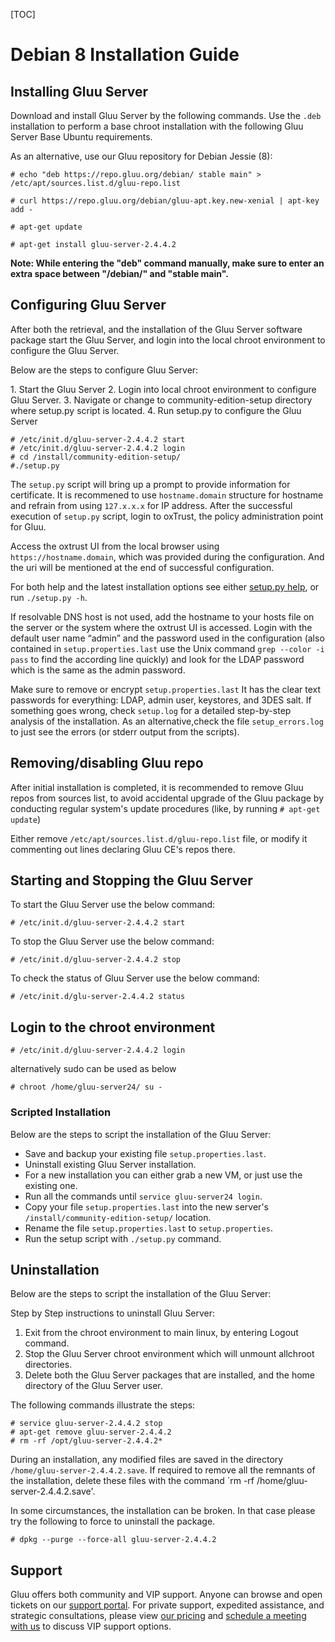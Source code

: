 [TOC]

# Debian 8 Installation Guide
## Installing Gluu Server 
Download and install Gluu Server by the following commands. Use the
`.deb` installation to perform a base chroot installation with the
following Gluu Server Base Ubuntu requirements.

As an alternative, use our Gluu repository for Debian Jessie (8):

```
# echo "deb https://repo.gluu.org/debian/ stable main" > /etc/apt/sources.list.d/gluu-repo.list

# curl https://repo.gluu.org/debian/gluu-apt.key.new-xenial | apt-key add -

# apt-get update

# apt-get install gluu-server-2.4.4.2
```
**Note: While entering the "deb" command manually, make sure to enter an extra space between "/debian/" and "stable main".**

## Configuring Gluu Server
After both the retrieval, and the installation of the Gluu Server
software package start the Gluu Server, and login into the local chroot
environment to configure the Gluu Server. 

Below are the steps to configure Gluu Server:

1. Start the Gluu Server
2. Login into local chroot environment to configure Gluu Server.
3. Navigate or change to community-edition-setup directory where setup.py script is located.
4. Run setup.py to configure the Gluu Server

```
# /etc/init.d/gluu-server-2.4.4.2 start
# /etc/init.d/gluu-server-2.4.4.2 login
# cd /install/community-edition-setup/
#./setup.py
```

The `setup.py` script will bring up a prompt to provide information for certificate. It is recommened to use
`hostname.domain` structure for hostname and refrain from using `127.x.x.x`
for IP address. After the successful execution of `setup.py` script, login to oxTrust,
the policy administration point for Gluu. 

Access the oxtrust UI from the local browser using `https://hostname.domain`, which was provided during the configuration. And the uri will be mentioned at the end of successful configuration.

For both help and the latest installation options see either [setup.py help](./setup_py.md), or run `./setup.py -h`.

If resolvable DNS host is not used, add the hostname to your hosts file on the server or the system where the oxtrust UI is accessed.
Login with the default user name “admin” and the password used in
the configuration (also contained in `setup.properties.last` use the
Unix command `grep --color -i pass` to find the according line quickly)
and look for the LDAP password which is the same as the admin password.

Make sure to remove or encrypt `setup.properties.last` It has the clear 
text passwords for everything: LDAP, admin user, keystores, and 3DES salt.
If something goes wrong, check `setup.log` for a detailed step-by-step
analysis of the installation. As an alternative,check the file
`setup_errors.log` to just see the errors (or stderr output from the
scripts).

## Removing/disabling Gluu repo


After initial installation is completed, it is recommended to remove Gluu
repos from sources list, to avoid accidental upgrade of the Gluu package by conducting regular system's update procedures (like, by running `# apt-get update`)

Either remove `/etc/apt/sources.list.d/gluu-repo.list` file, or modify it
commenting out lines declaring Gluu CE's repos there.

## Starting and Stopping the Gluu Server

To start the Gluu Server use the below command:

```
# /etc/init.d/gluu-server-2.4.4.2 start

```

To stop the Gluu Server use the below command:

```
# /etc/init.d/gluu-server-2.4.4.2 stop

```
To check the status of Gluu Server use the below command:

```
# /etc/init.d/glu-server-2.4.4.2 status
```

## Login to the chroot environment

```
# /etc/init.d/gluu-server-2.4.4.2 login

```

alternatively sudo can be used as below

```
# chroot /home/gluu-server24/ su -

```

### Scripted Installation

Below are the steps to script the installation of the Gluu Server: 

* Save and backup your existing file `setup.properties.last`.
* Uninstall existing Gluu Server installation.
* For a new installation you can either grab a new VM, or just use the
  existing one.
* Run all the commands until `service gluu-server24 login`.
* Copy your file `setup.properties.last` into the new server's
  `/install/community-edition-setup/` location.
* Rename the file `setup.properties.last` to `setup.properties`.
* Run the setup script with `./setup.py` command.

## Uninstallation

Below are the steps to script the installation of the Gluu Server: 

Step by Step instructions to uninstall Gluu Server:

1.  Exit from the chroot environment to main linux, by entering Logout command.
2.  Stop the Gluu Server chroot environment which will unmount allchroot directories.
3.  Delete both the Gluu Server packages that are installed, and the home directory of the Gluu Server user.

The following commands illustrate the steps:

```
# service gluu-server-2.4.4.2 stop
# apt-get remove gluu-server-2.4.4.2
# rm -rf /opt/gluu-server-2.4.4.2*
```

During an installation, any modified files are saved in the directory
`/home/gluu-server-2.4.4.2.save`. If required to remove all the remnants of the
installation, delete these files with the command `rm -rf /home/gluu-server-2.4.4.2.save'.

In some circumstances, the installation can be broken. In that case
please try the following to force to uninstall the package.

```
# dpkg --purge --force-all gluu-server-2.4.4.2

```

## Support

Gluu offers both community and VIP support. Anyone can browse and open
tickets on our [support portal](http://support.gluu.org). For private
support, expedited assistance, and strategic consultations, please view
[our pricing](http://gluu.org/pricing) and [schedule a meeting with
us](http://gluu.org/booking) to discuss VIP support options.
